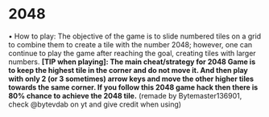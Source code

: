 # 2048

•  How to play:
The objective of the game is to slide numbered tiles on a grid to combine them to create a tile with the number 2048; however, one can continue to play the game after reaching the goal, creating tiles with larger numbers.
**[TIP when playing]: The main cheat/strategy for 2048 Game is to keep the highest tile in the corner and do not move it. And then play with only 2 (or 3 sometimes) arrow keys and move the other higher tiles towards the same corner. If you follow this 2048 game hack then there is 80% chance to achieve the 2048 tile.** 
                                           (remade by Bytemaster136901, check @bytevdab on yt and give credit when using)
